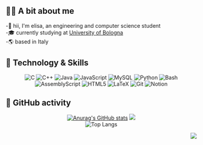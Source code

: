 ## 👩‍🎓 A bit about me

-🌟 hii, I'm elisa, an engineering and computer science student <br/>
-🎓 currently studying at [University of Bologna](https://www.unibo.it/en) <br/>
-🌎 based in Italy

## 🚀 Technology & Skills
<div align="center">
  
![C](https://img.shields.io/badge/c-%2300599C.svg?style=for-the-badge&logo=c&logoColor=white) ![C++](https://img.shields.io/badge/c++-%2300599C.svg?style=for-the-badge&logo=c%2B%2B&logoColor=white) ![Java](https://img.shields.io/badge/java-%23ED8B00.svg?style=for-the-badge&logo=openjdk&logoColor=white) ![JavaScript](https://img.shields.io/badge/javascript-%23323330.svg?style=for-the-badge&logo=javascript&logoColor=%23F7DF1E) ![MySQL](https://img.shields.io/badge/mysql-4479A1.svg?style=for-the-badge&logo=mysql&logoColor=white) ![Python](https://img.shields.io/badge/python-3670A0?style=for-the-badge&logo=python&logoColor=ffdd54) ![Bash](https://camo.githubusercontent.com/9d96dd3fdeb6fe97dbf5c1c689c7f32d1eb7b62cb5ca06d2bc27e09cb6736982/68747470733a2f2f696d672e736869656c64732e696f2f62616467652f2d426173682d3445414132353f7374796c653d666f722d7468652d6261646765266c6f676f3d676e752d62617368266c6f676f436f6c6f723d7768697465) <br/>
![AssemblyScript](https://img.shields.io/badge/assembly%20script-%23000000.svg?style=for-the-badge&logo=assemblyscript&logoColor=white)  ![HTML5](https://img.shields.io/badge/html5-%23E34F26.svg?style=for-the-badge&logo=html5&logoColor=white) ![LaTeX](https://img.shields.io/badge/latex-%23008080.svg?style=for-the-badge&logo=latex&logoColor=white)  ![Git](https://img.shields.io/badge/git-%23F05033.svg?style=for-the-badge&logo=git&logoColor=white)  ![Notion](https://img.shields.io/badge/Notion-%23000000.svg?style=for-the-badge&logo=notion&logoColor=white)

</div>

## 📅 GitHub activity
<div align="center">
  
[![Anurag's GitHub stats](https://github-readme-stats.vercel.app/api?username=elisayan)](https://github.com/anuraghazra/github-readme-stats)
![](https://github-readme-streak-stats.herokuapp.com/?user=elisayan&theme=default&hide_border=false)<br/>
![Top Langs](https://github-readme-stats.vercel.app/api/top-langs/?username=anuraghazra&layout=compact)

</div>

<div align="right">
  
[![](https://visitcount.itsvg.in/api?id=elisayan&icon=4&color=12)](https://visitcount.itsvg.in)

</div>

<!-- Proudly created with GPRM ( https://gprm.itsvg.in ) -->
